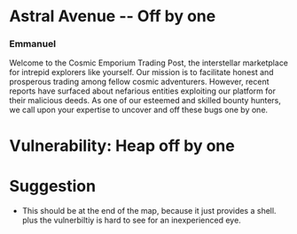 # Astral Avenue -- Off by one

### Emmanuel 

Welcome to the Cosmic Emporium Trading Post, the interstellar marketplace for intrepid explorers like yourself. Our mission is to facilitate honest and prosperous trading among fellow cosmic adventurers. However, recent reports have surfaced about nefarious entities exploiting our platform for their malicious deeds. As one of our esteemed and skilled bounty hunters, we call upon your expertise to uncover and off these bugs one by one.

# Vulnerability: Heap off by one

# Suggestion
* This should be at the end of the map, because it just provides a shell. plus the vulnerbiltiy is hard to see for an inexperienced eye.